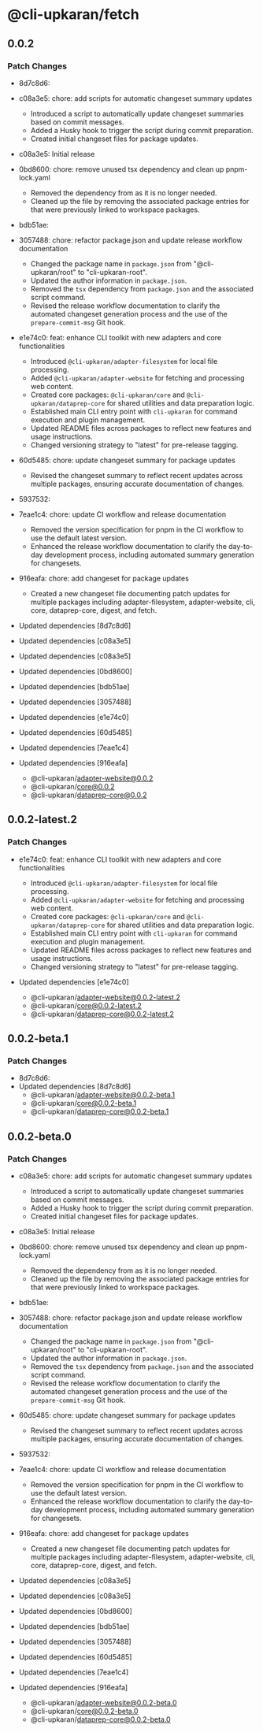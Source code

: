 # @cli-upkaran/fetch

## 0.0.2

### Patch Changes

- 8d7c8d6:
- c08a3e5: chore: add scripts for automatic changeset summary updates

  - Introduced a script to automatically update changeset summaries based on commit messages.
  - Added a Husky hook to trigger the script during commit preparation.
  - Created initial changeset files for package updates.

- c08a3e5: Initial release
- 0bd8600: chore: remove unused tsx dependency and clean up pnpm-lock.yaml

  - Removed the dependency from as it is no longer needed.
  - Cleaned up the file by removing the associated package entries for that were previously linked to workspace packages.

- bdb51ae:
- 3057488: chore: refactor package.json and update release workflow documentation

  - Changed the package name in `package.json` from "@cli-upkaran/root" to "cli-upkaran-root".
  - Updated the author information in `package.json`.
  - Removed the `tsx` dependency from `package.json` and the associated script command.
  - Revised the release workflow documentation to clarify the automated changeset generation process and the use of the `prepare-commit-msg` Git hook.

- e1e74c0: feat: enhance CLI toolkit with new adapters and core functionalities

  - Introduced `@cli-upkaran/adapter-filesystem` for local file processing.
  - Added `@cli-upkaran/adapter-website` for fetching and processing web content.
  - Created core packages: `@cli-upkaran/core` and `@cli-upkaran/dataprep-core` for shared utilities and data preparation logic.
  - Established main CLI entry point with `cli-upkaran` for command execution and plugin management.
  - Updated README files across packages to reflect new features and usage instructions.
  - Changed versioning strategy to "latest" for pre-release tagging.

- 60d5485: chore: update changeset summary for package updates

  - Revised the changeset summary to reflect recent updates across multiple packages, ensuring accurate documentation of changes.

- 5937532:
- 7eae1c4: chore: update CI workflow and release documentation

  - Removed the version specification for pnpm in the CI workflow to use the default latest version.
  - Enhanced the release workflow documentation to clarify the day-to-day development process, including automated summary generation for changesets.

- 916eafa: chore: add changeset for package updates

  - Created a new changeset file documenting patch updates for multiple packages including adapter-filesystem, adapter-website, cli, core, dataprep-core, digest, and fetch.

- Updated dependencies [8d7c8d6]
- Updated dependencies [c08a3e5]
- Updated dependencies [c08a3e5]
- Updated dependencies [0bd8600]
- Updated dependencies [bdb51ae]
- Updated dependencies [3057488]
- Updated dependencies [e1e74c0]
- Updated dependencies [60d5485]
- Updated dependencies [7eae1c4]
- Updated dependencies [916eafa]
  - @cli-upkaran/adapter-website@0.0.2
  - @cli-upkaran/core@0.0.2
  - @cli-upkaran/dataprep-core@0.0.2

## 0.0.2-latest.2

### Patch Changes

- e1e74c0: feat: enhance CLI toolkit with new adapters and core functionalities

  - Introduced `@cli-upkaran/adapter-filesystem` for local file processing.
  - Added `@cli-upkaran/adapter-website` for fetching and processing web content.
  - Created core packages: `@cli-upkaran/core` and `@cli-upkaran/dataprep-core` for shared utilities and data preparation logic.
  - Established main CLI entry point with `cli-upkaran` for command execution and plugin management.
  - Updated README files across packages to reflect new features and usage instructions.
  - Changed versioning strategy to "latest" for pre-release tagging.

- Updated dependencies [e1e74c0]
  - @cli-upkaran/adapter-website@0.0.2-latest.2
  - @cli-upkaran/core@0.0.2-latest.2
  - @cli-upkaran/dataprep-core@0.0.2-latest.2

## 0.0.2-beta.1

### Patch Changes

- 8d7c8d6:
- Updated dependencies [8d7c8d6]
  - @cli-upkaran/adapter-website@0.0.2-beta.1
  - @cli-upkaran/core@0.0.2-beta.1
  - @cli-upkaran/dataprep-core@0.0.2-beta.1

## 0.0.2-beta.0

### Patch Changes

- c08a3e5: chore: add scripts for automatic changeset summary updates

  - Introduced a script to automatically update changeset summaries based on commit messages.
  - Added a Husky hook to trigger the script during commit preparation.
  - Created initial changeset files for package updates.

- c08a3e5: Initial release
- 0bd8600: chore: remove unused tsx dependency and clean up pnpm-lock.yaml

  - Removed the dependency from as it is no longer needed.
  - Cleaned up the file by removing the associated package entries for that were previously linked to workspace packages.

- bdb51ae:
- 3057488: chore: refactor package.json and update release workflow documentation

  - Changed the package name in `package.json` from "@cli-upkaran/root" to "cli-upkaran-root".
  - Updated the author information in `package.json`.
  - Removed the `tsx` dependency from `package.json` and the associated script command.
  - Revised the release workflow documentation to clarify the automated changeset generation process and the use of the `prepare-commit-msg` Git hook.

- 60d5485: chore: update changeset summary for package updates

  - Revised the changeset summary to reflect recent updates across multiple packages, ensuring accurate documentation of changes.

- 5937532:
- 7eae1c4: chore: update CI workflow and release documentation

  - Removed the version specification for pnpm in the CI workflow to use the default latest version.
  - Enhanced the release workflow documentation to clarify the day-to-day development process, including automated summary generation for changesets.

- 916eafa: chore: add changeset for package updates

  - Created a new changeset file documenting patch updates for multiple packages including adapter-filesystem, adapter-website, cli, core, dataprep-core, digest, and fetch.

- Updated dependencies [c08a3e5]
- Updated dependencies [c08a3e5]
- Updated dependencies [0bd8600]
- Updated dependencies [bdb51ae]
- Updated dependencies [3057488]
- Updated dependencies [60d5485]
- Updated dependencies [7eae1c4]
- Updated dependencies [916eafa]
  - @cli-upkaran/adapter-website@0.0.2-beta.0
  - @cli-upkaran/core@0.0.2-beta.0
  - @cli-upkaran/dataprep-core@0.0.2-beta.0

